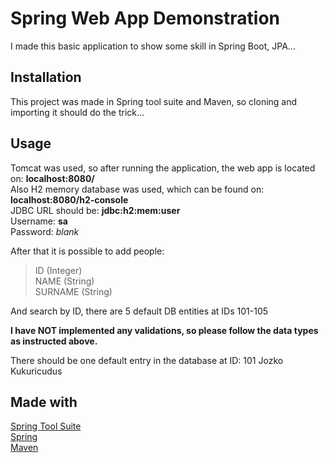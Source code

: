 # Spring Web App Demonstration

I made this basic application to show some skill in Spring Boot, JPA...

## Installation

This project was made in Spring tool suite and Maven, so cloning and importing it should do the trick...


## Usage

Tomcat was used, so after running the application, the web app is located on: **localhost:8080/**  
Also H2 memory database was used, which can be found on: **localhost:8080/h2-console**  
JDBC URL should be: **jdbc:h2:mem:user**  
Username: **sa**  
Password: *blank*

After that it is possible to add people:  
> ID (Integer)  
> NAME (String)  
> SURNAME (String)  
  
And search by ID, there are 5 default DB entities at IDs 101-105  

  
**I have NOT implemented any validations, so please follow the data types as instructed above.**  
  
There should be one default entry in the database at ID: 101 Jozko Kukuricudus

## Made with
[Spring Tool Suite](https://spring.io/tools)  
[Spring](https://spring.io/)  
[Maven](https://maven.apache.org/)
